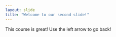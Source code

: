 ```yaml
---
layout: slide
title: "Welcome to our second slide!"
---
```

This course is great!
Use the left arrow to go back!
